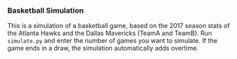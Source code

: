 ### Basketball Simulation

This is a simulation of a basketball game, based on the 2017 season stats of the Atlanta Hawks and the Dallas Mavericks (TeamA and TeamB). Run `simulate.py` and enter the number of games you want to simulate. If the game ends in a draw, the simulation automatically adds overtime.
